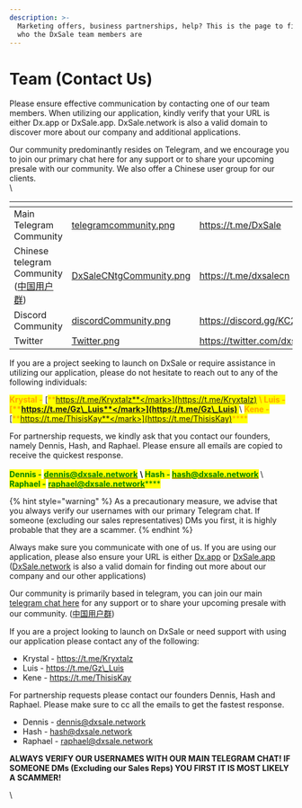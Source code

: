 ```yaml
---
description: >-
  Marketing offers, business partnerships, help? This is the page to find out
  who the DxSale team members are
---
```


# Team (Contact Us)

Please ensure effective communication by contacting one of our team members. When utilizing our application, kindly verify that your URL is either Dx.app or DxSale.app. DxSale.network is also a valid domain to discover more about our company and additional applications.

Our community predominantly resides on Telegram, and we encourage you to join our primary chat here for any support or to share your upcoming presale with our community. We also offer a Chinese user group for our clients.\
\


<table data-view="cards"><thead><tr><th></th><th data-hidden data-card-cover data-type="files"></th><th data-hidden data-card-target data-type="content-ref"></th></tr></thead><tbody><tr><td>Main Telegram Community</td><td><a href="../.gitbook/assets/telegramcommunity.png">telegramcommunity.png</a></td><td><a href="https://t.me/DxSale">https://t.me/DxSale</a></td></tr><tr><td>Chinese telegram Community (<a href="https://t.me/dxsalecn">中国用户群</a>)</td><td><a href="../.gitbook/assets/DxSaleCNtgCommunity.png">DxSaleCNtgCommunity.png</a></td><td><a href="https://t.me/dxsalecn">https://t.me/dxsalecn</a></td></tr><tr><td>Discord Community</td><td><a href="../.gitbook/assets/discordCommunity.png">discordCommunity.png</a></td><td><a href="https://discord.gg/KC2CFhFzQ6">https://discord.gg/KC2CFhFzQ6</a></td></tr><tr><td>Twitter</td><td><a href="../.gitbook/assets/Twitter.png">Twitter.png</a></td><td><a href="https://twitter.com/dxsale">https://twitter.com/dxsale</a></td></tr></tbody></table>

If you are a project seeking to launch on DxSale or require assistance in utilizing our application, please do not hesitate to reach out to any of the following individuals:&#x20;

<mark style="color:orange;">**Krystal -**</mark> [<mark style="color:orange;">**https://t.me/Kryxtalz**</mark>](https://t.me/Kryxtalz) <mark style="color:orange;">****</mark> \ <mark style="color:orange;">**Luis -**</mark> [<mark style="color:orange;">**https://t.me/Gz\_Luis**</mark>](https://t.me/Gz\_Luis) <mark style="color:orange;">****</mark> \ <mark style="color:orange;">**Kene -**</mark> [<mark style="color:orange;">**https://t.me/ThisisKay**</mark>](https://t.me/ThisisKay)<mark style="color:orange;">****</mark>

For partnership requests, we kindly ask that you contact our founders, namely Dennis, Hash, and Raphael. Please ensure all emails are copied to receive the quickest response. \
\
<mark style="color:green;">**Dennis -**</mark> [<mark style="color:green;">**dennis@dxsale.network**</mark>](mailto:dennis@dxsale.network) <mark style="color:green;">****</mark> \ <mark style="color:green;">**Hash -**</mark> [<mark style="color:green;">**hash@dxsale.network**</mark>](mailto:hash@dxsale.network) <mark style="color:green;">****</mark> \ <mark style="color:green;">**Raphael -**</mark> [<mark style="color:green;">**raphael@dxsale.network**</mark>](mailto:raphael@dxsale.network)<mark style="color:green;">****</mark>

{% hint style="warning" %}
As a precautionary measure, we advise that you always verify our usernames with our primary Telegram chat. If someone (excluding our sales representatives) DMs you first, it is highly probable that they are a scammer.
{% endhint %}









Always make sure you communicate with one of us. If you are using our application, please also ensure your URL is either [Dx.app](https://dx.app) or [DxSale.app](https://dxsale.app) ([DxSale.network](https://dxsale.network) is also a valid domain for finding out more about our company and our other applications)

Our community is primarily based in telegram, you can join our main [telegram chat here](https://t.me/dxsale) for any support or to share your upcoming presale with our community. ([中国用户群](https://t.me/dxsalecn))

If you are a project looking to launch on DxSale or need support with using our application please contact any of the following:

* Krystal - https://t.me/Kryxtalz
* Luis - https://t.me/Gz\_Luis
* Kene - https://t.me/ThisisKay



For partnership requests please contact our founders Dennis, Hash and Raphael. Please make sure to cc all the emails to get the fastest response.

* Dennis - dennis@dxsale.network
* Hash - hash@dxsale.network
* Raphael - raphael@dxsale.network

**ALWAYS VERIFY OUR USERNAMES WITH OUR MAIN TELEGRAM CHAT! IF SOMEONE DMs (Excluding our Sales Reps) YOU FIRST IT IS MOST LIKELY A SCAMMER!**

\
